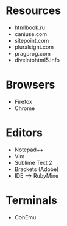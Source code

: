 ﻿# Resources

* htmlbook.ru
* caniuse.com
* sitepoint.com
* pluralsight.com
* pragprog.com
* diveintohtml5.info 

# Browsers

* Firefox
* Chrome

# Editors

* Notepad++
* Vim
* Sublime Text 2
* Brackets (Adobe)
* IDE --> RubyMine

# Terminals
 
* ConEmu